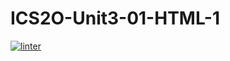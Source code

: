 # ICS2O-Unit3-01-HTML-1
 [![linter](https://github.com/Liyajoseph/ICS2O-Unit3-01-HTML-1/workflows/linter/badge.svg)](https://github.com/marketplace/actions/super-linter)
